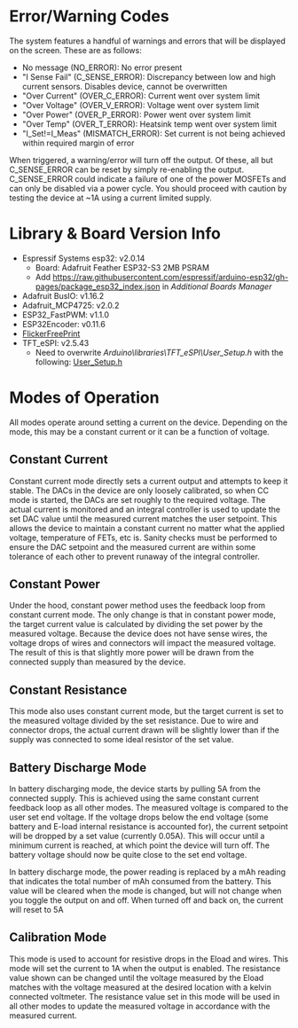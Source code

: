 # Error/Warning Codes
The system features a handful of warnings and errors that will be displayed on the screen. These are as follows:
* No message (NO_ERROR): No error present
* "I Sense Fail" (C_SENSE_ERROR): Discrepancy between low and high current sensors. Disables device, cannot be overwritten
* "Over Current" (OVER_C_ERROR): Current went over system limit
* "Over Voltage" (OVER_V_ERROR): Voltage went over system limit
* "Over Power" (OVER_P_ERROR): Power went over system limit
* "Over Temp" (OVER_T_ERROR): Heatsink temp went over system limit
* "I_Set!=I_Meas" (MISMATCH_ERROR): Set current is not being achieved within required margin of error

When triggered, a warning/error will turn off the output. Of these, all but C_SENSE_ERROR can be reset by simply re-enabling the output. 
C_SENSE_ERROR could indicate a failure of one of the power MOSFETs and can only be disabled via a power cycle. You should proceed with 
caution by testing the device at ~1A using a current limited supply.

# Library & Board Version Info
* Espressif Systems esp32: v2.0.14
    * Board: Adafruit Feather ESP32-S3 2MB PSRAM
    * Add https://raw.githubusercontent.com/espressif/arduino-esp32/gh-pages/package_esp32_index.json in _Additional Boards Manager_
* Adafruit BusIO: v1.16.2
* Adafruit_MCP4725: v2.0.2
* ESP32_FastPWM: v1.1.0
* ESP32Encoder: v0.11.6
* [FlickerFreePrint](https://github.com/KrisKasprzak/FlickerFreePrint) 
* TFT_eSPI: v2.5.43
    * Need to overwrite _Arduino\libraries\TFT_eSPI\User_Setup.h_ with the following: [User_Setup.h](User_Setup.h)


# Modes of Operation
All modes operate around setting a current on the device. Depending on the mode, this may be a constant current or it can be a function of voltage.

## Constant Current
Constant current mode directly sets a current output and attempts to keep it stable. 
The DACs in the device are only loosely calibrated, so when CC mode is started, 
the DACs are set roughly to the required voltage. The actual current is monitored 
and an integral controller is used to update the set DAC value until the measured 
current matches the user setpoint. This allows the device to maintain a constant 
current no matter what the applied voltage, temperature of FETs, etc is. Sanity 
checks must be performed to ensure the DAC setpoint and the measured current are
within some tolerance of each other to prevent runaway of the integral controller.

## Constant Power
Under the hood, constant power method uses the feedback loop from constant current mode. 
The only change is that in constant power mode, the target current value is calculated by
dividing the set power by the measured voltage. Because the device does not have sense wires,
the voltage drops of wires and connectors will impact the measured voltage. The result of this is
that slightly more power will be drawn from the connected supply than measured by the device.

## Constant Resistance
This mode also uses constant current mode, but the target current is set to the measured voltage divided
by the set resistance. Due to wire and connector drops, the actual current drawn will be slightly
lower than if the supply was connected to some ideal resistor of the set value.

## Battery Discharge Mode
In battery discharging mode, the device starts by pulling 5A from the connected supply. This
is achieved using the same constant current feedback loop as all other modes.
The measured voltage is compared to the user set end voltage. If the voltage drops below the end voltage
(some battery and E-load internal resistance is accounted for), the current setpoint will be 
dropped by a set value (currently 0.05A). This will occur until a minimum current is reached, at
which point the device will turn off. The battery voltage should now be quite close to the
set end voltage.

In battery discharge mode, the power reading is replaced by a mAh reading that indicates the total
number of mAh consumed from the battery. This value will be cleared when the mode is changed,
but will not change when you toggle the output on and off. When turned off and back on, the
current will reset to 5A

## Calibration Mode
This mode is used to account for resistive drops in the Eload and wires. This mode will set the current to 1A 
when the output is enabled. The resistance value shown can be changed until the voltage measured by the Eload 
matches with the voltage measured at the desired location with a kelvin connected voltmeter. The resistance value
set in this mode will be used in all other modes to update the measured voltage in accordance with the measured current.
